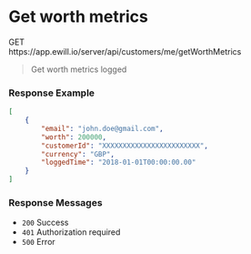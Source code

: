 # Get worth metrics

<div class="method method-get">GET</div> <span class="url">https://app.ewill.io/server/api/customers/me/getWorthMetrics</span>

> Get worth metrics logged

### Response Example

```json
[
    {
        "email": "john.doe@gmail.com",
        "worth": 200000,
        "customerId": "XXXXXXXXXXXXXXXXXXXXXXXX",
        "currency": "GBP",
        "loggedTime": "2018-01-01T00:00:00.00"
    }
]
```

### Response Messages

* `200` Success
* `401` Authorization required
* `500` Error
